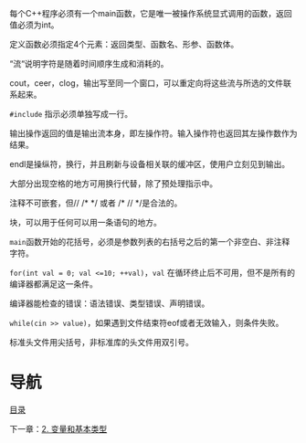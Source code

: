 每个C++程序必须有一个main函数，它是唯一被操作系统显式调用的函数，返回值必须为int。

定义函数必须指定4个元素：返回类型、函数名、形参、函数体。

“流“说明字符是随着时间顺序生成和消耗的。

cout，ceer，clog，输出写至同一个窗口，可以重定向将这些流与所选的文件联系起来。

`#include` 指示必须单独写成一行。

输出操作返回的值是输出流本身，即左操作符。输入操作符也返回其左操作数作为结果。

endl是操纵符，换行，并且刷新与设备相关联的缓冲区，使用户立刻见到输出。

大部分出现空格的地方可用换行代替，除了预处理指示中。

注释不可嵌套，但// /\* \*/ 或者 /\* // \*/是合法的。

块，可以用于任何可以用一条语句的地方。

`main`函数开始的花括号，必须是参数列表的右括号之后的第一个非空白、非注释字符。

`for(int val = 0; val <=10; ++val)`，`val` 在循环终止后不可用，但不是所有的编译器都满足这一条件。

编译器能检查的错误：语法错误、类型错误、声明错误。

`while(cin >> value)`，如果遇到文件结束符eof或者无效输入，则条件失败。

标准头文件用尖括号，非标准库的头文件用双引号。

# 导航

[目录](README.md)

下一章：[2. 变量和基本类型](2. 变量和基本类型.md)
